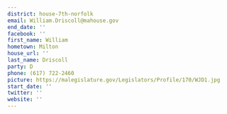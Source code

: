 ```yaml
---
district: house-7th-norfolk
email: William.Driscoll@mahouse.gov
end_date: ''
facebook: ''
first_name: William
hometown: Milton
house_url: ''
last_name: Driscoll
party: D
phone: (617) 722-2460
picture: https://malegislature.gov/Legislators/Profile/170/WJD1.jpg
start_date: ''
twitter: ''
website: ''
---
```

